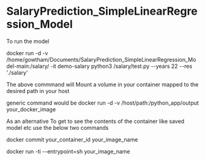# SalaryPrediction_SimpleLinearRegression_Model


To run the model

docker run -d -v /home/gowtham/Documents/SalaryPrediction_SimpleLinearRegression_Model-main:/salary/ -it demo-salary python3 /salary/test.py --years 22 --res './salary'

The above commmand will Mount a volume in your container mapped to the desired path in your host

generic command would be docker run -d -v /host/path:/python_app/output your_docker_image

As an alternative To get to see the contents of the container like saved model etc use the below two commands

docker commit your_container_id your_image_name

docker run -ti --entrypoint=sh your_image_name